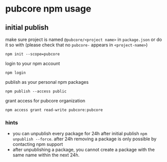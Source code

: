 # pubcore npm usage

## initial publish

  make sure project is named `@pubcore/<project name>` in `package.json` or do it so with (please check that no `pubcore-` appears in `<project-name>`)
  ```
  npm init --scope=pubcore
  ```
  
  
  login to your npm account
  ```
  npm login
  ```
  publish as your personal npm packages
  ```
  npm publish --access public
  ```
  grant access for pubcore organization
  ```
  npm access grant read-write pubcore:pubcore
  ```
  ### hints

  * you can unpublish every package for 24h after initial publish `npm unpublish --force`.
  after 24h removing a package is only possible by contacting npm support
  * after unpublishing a package, you cannot create a package with the same name within the next 24h.
